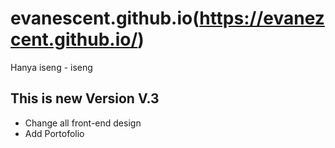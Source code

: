 # evanescent.github.io(https://evanezcent.github.io/)

Hanya iseng - iseng

## This is new Version V.3

- Change all front-end design
- Add Portofolio
